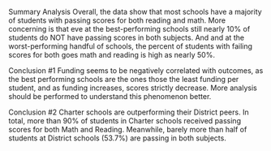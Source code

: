 Summary Analysis
Overall, the data show that most schools have a majority of students with passing scores for both reading and math.  More concerning is that eve at the best-performing schools still nearly 10% of students do NOT have passing scores in both subjects. And and at the worst-performing handful of schools, the percent of students with failing scores for both goes math and reading is high as nearly 50%.

Conclusion #1
Funding seems to be negatively correlated with outcomes, as the best performing schools are the ones those the least funding per student, and as funding increases, scores strictly decrease. More analysis should be performed to understand this phenomenon better.

Conclusion #2
Charter schools are outperforming their District peers. In total, more than 90% of students in Charter schools received passing scores for both Math and Reading.  Meanwhile, barely more than half of students at District schools (53.7%) are passing in both subjects.
